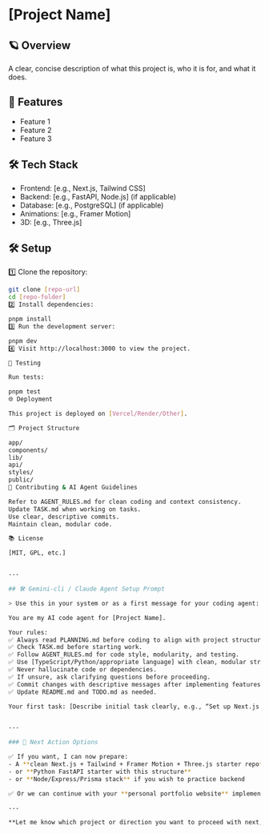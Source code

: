 # [Project Name]

## 🪐 Overview
A clear, concise description of what this project is, who it is for, and what it does.

## 🚀 Features
- Feature 1
- Feature 2
- Feature 3

## 🛠️ Tech Stack
- Frontend: [e.g., Next.js, Tailwind CSS]
- Backend: [e.g., FastAPI, Node.js] (if applicable)
- Database: [e.g., PostgreSQL] (if applicable)
- Animations: [e.g., Framer Motion]
- 3D: [e.g., Three.js]

## 🛠️ Setup

1️⃣ Clone the repository:

```bash
git clone [repo-url]
cd [repo-folder]
2️⃣ Install dependencies:

pnpm install
3️⃣ Run the development server:

pnpm dev
4️⃣ Visit http://localhost:3000 to view the project.

🧪 Testing

Run tests:

pnpm test
🌐 Deployment

This project is deployed on [Vercel/Render/Other].

🗂️ Project Structure

app/
components/
lib/
api/
styles/
public/
🤖 Contributing & AI Agent Guidelines

Refer to AGENT_RULES.md for clean coding and context consistency.
Update TASK.md when working on tasks.
Use clear, descriptive commits.
Maintain clean, modular code.

📚 License

[MIT, GPL, etc.]


---

## 🛠️ Gemini-cli / Claude Agent Setup Prompt

> Use this in your system or as a first message for your coding agent:

You are my AI code agent for [Project Name].

Your rules:
✅ Always read PLANNING.md before coding to align with project structure and goals.
✅ Check TASK.md before starting work.
✅ Follow AGENT_RULES.md for code style, modularity, and testing.
✅ Use [TypeScript/Python/appropriate language] with clean, modular structure.
✅ Never hallucinate code or dependencies.
✅ If unsure, ask clarifying questions before proceeding.
✅ Commit changes with descriptive messages after implementing features or fixes.
✅ Update README.md and TODO.md as needed.

Your first task: [Describe initial task clearly, e.g., “Set up Next.js with Tailwind and a dark mode base layout.”]


---

### 🚦 Next Action Options

✅ If you want, I can now prepare:
- A **clean Next.js + Tailwind + Framer Motion + Three.js starter repo** with these docs included  
- or **Python FastAPI starter with this structure**  
- or **Node/Express/Prisma stack** if you wish to practice backend

✅ Or we can continue with your **personal portfolio website** implementation using this structure immediately.

---

**Let me know which project or direction you want to proceed with next, and we will execu
